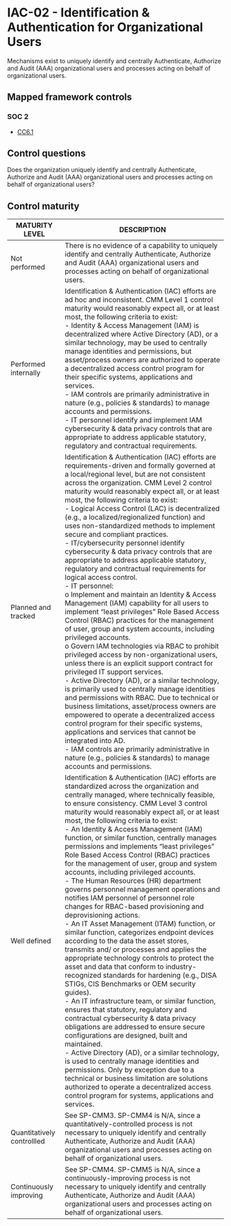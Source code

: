 # IAC-02 - Identification & Authentication for Organizational Users
Mechanisms exist to uniquely identify and centrally Authenticate, Authorize and Audit (AAA) organizational users and processes acting on behalf of organizational users. 
## Mapped framework controls
### SOC 2
- [CC6.1](../soc2/cc61.md)
## Control questions
Does the organization uniquely identify and centrally Authenticate, Authorize and Audit (AAA) organizational users and processes acting on behalf of organizational users? 
## Control maturity
|       MATURITY LEVEL       |                                                                                                                                                                                                                                                                                                                                                                                                                                                                                                                                                                                                                                                                                                                                                                                                                          DESCRIPTION                                                                                                                                                                                                                                                                                                                                                                                                                                                                                                                                                                                                                                                                                                                                                                                                                          |
|----------------------------|---------------------------------------------------------------------------------------------------------------------------------------------------------------------------------------------------------------------------------------------------------------------------------------------------------------------------------------------------------------------------------------------------------------------------------------------------------------------------------------------------------------------------------------------------------------------------------------------------------------------------------------------------------------------------------------------------------------------------------------------------------------------------------------------------------------------------------------------------------------------------------------------------------------------------------------------------------------------------------------------------------------------------------------------------------------------------------------------------------------------------------------------------------------------------------------------------------------------------------------------------------------------------------------------------------------------------------------------------------------------------------------------------------------------------------------------------------------------------------------------------------------------------------------------------------------------------------------------------------------------------------------------------------------|
| Not performed              | There is no evidence of a capability to uniquely identify and centrally Authenticate, Authorize and Audit (AAA) organizational users and processes acting on behalf of organizational users.                                                                                                                                                                                                                                                                                                                                                                                                                                                                                                                                                                                                                                                                                                                                                                                                                                                                                                                                                                                                                                                                                                                                                                                                                                                                                                                                                                                                                                                                  |
| Performed internally       | Identification & Authentication (IAC) efforts are ad hoc and inconsistent. CMM Level 1 control maturity would reasonably expect all, or at least most, the following criteria to exist:<br>- Identity & Access Management (IAM) is decentralized where Active Directory (AD), or a similar technology, may be used to centrally manage identities and permissions, but asset/process owners are authorized to operate a decentralized access control program for their specific systems, applications and services.<br>- IAM controls are primarily administrative in nature (e.g., policies & standards) to manage accounts and permissions.<br>- IT personnel identify and implement IAM cybersecurity & data privacy controls that are appropriate to address applicable statutory, regulatory and contractual requirements.                                                                                                                                                                                                                                                                                                                                                                                                                                                                                                                                                                                                                                                                                                                                                                                                                               |
| Planned and tracked        | Identification & Authentication (IAC) efforts are requirements-driven and formally governed at a local/regional level, but are not consistent across the organization. CMM Level 2 control maturity would reasonably expect all, or at least most, the following criteria to exist:<br>- Logical Access Control (LAC) is decentralized (e.g., a localized/regionalized function) and uses non-standardized methods to implement secure and compliant practices.<br>- IT/cybersecurity personnel identify cybersecurity & data privacy controls that are appropriate to address applicable statutory, regulatory and contractual requirements for logical access control. <br>- IT personnel:<br>o	Implement and maintain an Identity & Access Management (IAM) capability for all users to implement “least privileges” Role Based Access Control (RBAC) practices for the management of user, group and system accounts, including privileged accounts.<br>o	Govern IAM technologies via RBAC to prohibit privileged access by non-organizational users, unless there is an explicit support contract for privileged IT support services.<br>- Active Directory (AD), or a similar technology, is primarily used to centrally manage identities and permissions with RBAC. Due to technical or business limitations, asset/process owners are empowered to operate a decentralized access control program for their specific systems, applications and services that cannot be integrated into AD.<br>- IAM controls are primarily administrative in nature (e.g., policies & standards) to manage accounts and permissions.                                   |
| Well defined               | Identification & Authentication (IAC) efforts are standardized across the organization and centrally managed, where technically feasible, to ensure consistency. CMM Level 3 control maturity would reasonably expect all, or at least most, the following criteria to exist:<br>- An Identity & Access Management (IAM) function, or similar function, centrally manages permissions and implements “least privileges” Role Based Access Control (RBAC) practices for the management of user, group and system accounts, including privileged accounts.<br>- The Human Resources (HR) department governs personnel management operations and notifies IAM personnel of personnel role changes for RBAC-based provisioning and deprovisioning actions.<br>- An IT Asset Management (ITAM) function, or similar function, categorizes endpoint devices according to the data the asset stores, transmits and/ or processes and applies the appropriate technology controls to protect the asset and data that conform to industry-recognized standards for hardening (e.g., DISA STIGs, CIS Benchmarks or OEM security guides).<br>- An IT infrastructure team, or similar function, ensures that statutory, regulatory and contractual cybersecurity & data privacy obligations are addressed to ensure secure configurations are designed, built and maintained.<br>- Active Directory (AD), or a similar technology, is used to centrally manage identities and permissions. Only by exception due to a technical or business limitation are solutions authorized to operate a decentralized access control program for systems, applications and services. |
| Quantitatively controllled | See SP-CMM3. SP-CMM4 is N/A, since a quantitatively-controlled process is not necessary to uniquely identify and centrally Authenticate, Authorize and Audit (AAA) organizational users and processes acting on behalf of organizational users.                                                                                                                                                                                                                                                                                                                                                                                                                                                                                                                                                                                                                                                                                                                                                                                                                                                                                                                                                                                                                                                                                                                                                                                                                                                                                                                                                                                                               |
| Continuously improving     | See SP-CMM4. SP-CMM5 is N/A, since a continuously-improving process is not necessary to uniquely identify and centrally Authenticate, Authorize and Audit (AAA) organizational users and processes acting on behalf of organizational users.                                                                                                                                                                                                                                                                                                                                                                                                                                                                                                                                                                                                                                                                                                                                                                                                                                                                                                                                                                                                                                                                                                                                                                                                                                                                                                                                                                                                                  |
